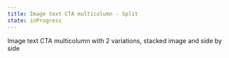 ```yaml
---
title: Image text CTA multicolumn - Split  
state: inProgress
---
```


Image text CTA multicolumn with 2 variations, stacked image and side by side
